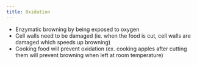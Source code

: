 ```yaml
---
title: Oxidation
---
```

* Enzymatic browning by being exposed to oxygen
* Cell walls need to be damaged (ie. when the food is cut, cell walls are damaged which speeds up browning)
* Cooking food will prevent oxidation (ex. cooking apples after cutting them will prevent browning when left at room temperature)